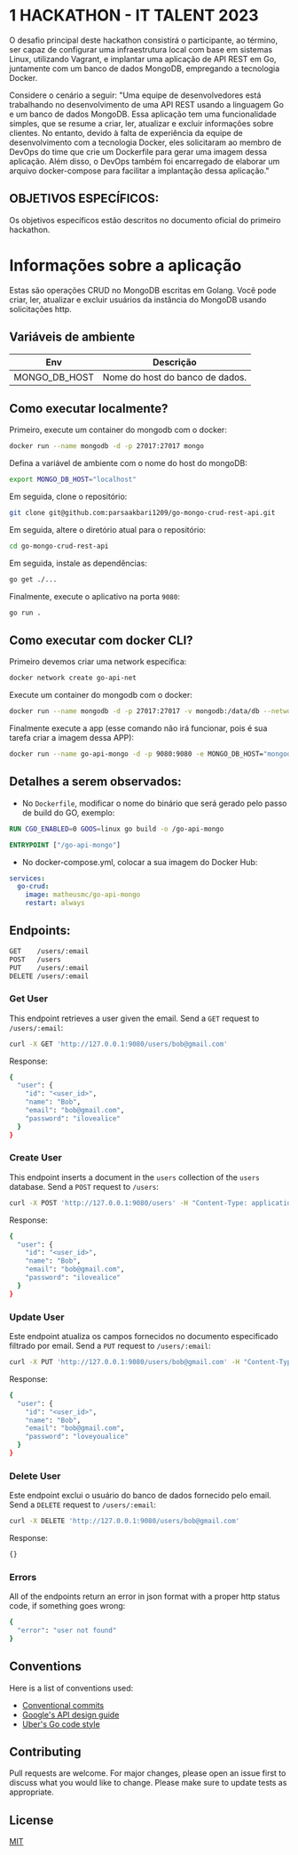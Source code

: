 # 1 HACKATHON - IT TALENT 2023

O desafio principal deste hackathon consistirá o participante, ao término, ser capaz de configurar uma infraestrutura local com base em sistemas Linux, utilizando Vagrant, e implantar uma aplicação de API REST em Go, juntamente com um banco de dados MongoDB, empregando a tecnologia Docker.

Considere o cenário a seguir: "Uma equipe de desenvolvedores está trabalhando no desenvolvimento de uma API REST usando a linguagem Go e um banco de dados MongoDB. Essa aplicação tem uma funcionalidade simples, que se resume a criar, ler, atualizar e excluir informações sobre clientes. No entanto, devido à falta de experiência da equipe de desenvolvimento com a tecnologia Docker, eles solicitaram ao membro de DevOps do time que crie um Dockerfile para gerar uma imagem dessa aplicação. Além disso, o DevOps também foi encarregado de elaborar um arquivo docker-compose para facilitar a implantação dessa aplicação."

## OBJETIVOS ESPECÍFICOS:

Os objetivos específicos estão descritos no documento oficial do primeiro hackathon.

# Informações sobre a aplicação

Estas são operações CRUD no MongoDB escritas em Golang. Você pode criar, ler, atualizar e excluir usuários da instância do MongoDB usando solicitações http.

## Variáveis de ambiente

| Env            | Descrição |
| -------------- | --------- |
| MONGO_DB_HOST  | Nome do host do banco de dados.|

## Como executar localmente?
Primeiro, execute um container do mongodb com o docker:
```sh
docker run --name mongodb -d -p 27017:27017 mongo
```
Defina a variável de ambiente com o nome do host do mongoDB:
```sh
export MONGO_DB_HOST="localhost"
```
Em seguida, clone o repositório:
```sh
git clone git@github.com:parsaakbari1209/go-mongo-crud-rest-api.git
```
Em seguida, altere o diretório atual para o repositório:
```sh
cd go-mongo-crud-rest-api
```
Em seguida, instale as dependências:
```sh
go get ./...
```
Finalmente, execute o aplicativo na porta `9080`:
```sh
go run .
```

## Como executar com docker CLI?
Primeiro devemos criar uma network específica:
```sh
docker network create go-api-net
```
Execute um container do mongodb com o docker:
```sh
docker run --name mongodb -d -p 27017:27017 -v mongodb:/data/db --network go-api-net mongo
```
Finalmente execute a app (esse comando não irá funcionar, pois é sua tarefa criar a imagem dessa APP):
```sh
docker run --name go-api-mongo -d -p 9080:9080 -e MONGO_DB_HOST="mongodb"  --network go-api-net matheusmc/go-api-mongo
```

## Detalhes a serem observados:

* No `Dockerfile`, modificar o nome do binário que será gerado pelo passo de build do GO, exemplo:
```Dockerfile
RUN CGO_ENABLED=0 GOOS=linux go build -o /go-api-mongo
```

```Dockerfile
ENTRYPOINT ["/go-api-mongo"]
```

* No docker-compose.yml, colocar a sua imagem do Docker Hub:
```yaml
services:
  go-crud:
    image: matheusmc/go-api-mongo
    restart: always
```


## Endpoints:
```sh
GET    /users/:email
POST   /users
PUT    /users/:email
DELETE /users/:email
```

### Get User
This endpoint retrieves a user given the email.
Send a `GET` request to `/users/:email`:
```sh
curl -X GET 'http://127.0.0.1:9080/users/bob@gmail.com'
```
Response:
```sh
{
  "user": {
    "id": "<user_id>",
    "name": "Bob",
    "email": "bob@gmail.com",
    "password": "ilovealice"
  }
}
```
### Create User
This endpoint inserts a document in the `users` collection of the `users` database.
Send a `POST` request to `/users`:
```sh
curl -X POST 'http://127.0.0.1:9080/users' -H "Content-Type: application/json" -d '{"name": "Bob", "email": "bob@gmail.com", "password": "ilovealice"}'
```
Response:
```sh
{
  "user": {
    "id": "<user_id>",
    "name": "Bob",
    "email": "bob@gmail.com",
    "password": "ilovealice"
  }
}
```
### Update User
Este endpoint atualiza os campos fornecidos no documento especificado filtrado por email.
Send a `PUT` request to `/users/:email`:
```sh
curl -X PUT 'http://127.0.0.1:9080/users/bob@gmail.com' -H "Content-Type: application/json" -d '{"password": "loveyoualice"}'
```
Response:
```sh
{
  "user": {
    "id": "<user_id>",
    "name": "Bob",
    "email": "bob@gmail.com",
    "password": "loveyoualice"
  }
}
```

### Delete User
Este endpoint exclui o usuário do banco de dados fornecido pelo email.
Send a `DELETE` request to `/users/:email`:
```sh
curl -X DELETE 'http://127.0.0.1:9080/users/bob@gmail.com'
```
Response:
```sh
{}
```

### Errors
All of the endpoints return an error in json format with a proper http status code, if something goes wrong:
```sh
{
  "error": "user not found"
}
```

## Conventions
Here is a list of conventions used:
- [Conventional commits](https://www.conventionalcommits.org/en/v1.0.0)
- [Google's API design guide](https://cloud.google.com/apis/design)
- [Uber's Go code style](https://github.com/uber-go/guide/blob/master/style.md)

## Contributing
Pull requests are welcome. For major changes, please open an issue first to discuss what you would like to change.
Please make sure to update tests as appropriate.

## License
[MIT](https://choosealicense.com/licenses/mit/)
